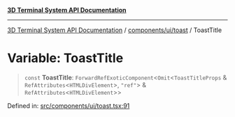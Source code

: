 [**3D Terminal System API Documentation**](../../../../README.md)

***

[3D Terminal System API Documentation](../../../../README.md) / [components/ui/toast](../README.md) / ToastTitle

# Variable: ToastTitle

> `const` **ToastTitle**: `ForwardRefExoticComponent`\<`Omit`\<`ToastTitleProps` & `RefAttributes`\<`HTMLDivElement`\>, `"ref"`\> & `RefAttributes`\<`HTMLDivElement`\>\>

Defined in: [src/components/ui/toast.tsx:91](https://github.com/Dicommunitas/ThreeJS_Terminal_3D/blob/6861c3fedb296b50971bbc544df59a09f35d0238/src/components/ui/toast.tsx#L91)
